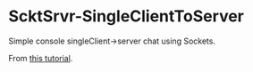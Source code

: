 ﻿# ScktSrvr-SingleClientToServer
Simple console singleClient→server chat using Sockets. 

From [this tutorial](https://www.youtube.com/playlist?list=PLAC179D21AF94D28F).
